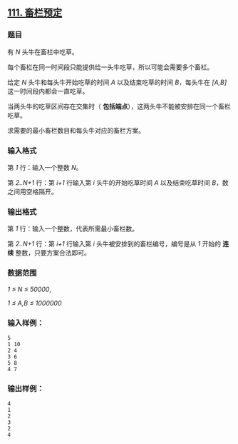 ## [111. 畜栏预定](https://www.acwing.com/problem/content/113/)

### 题目

有 *N* 头牛在畜栏中吃草。

每个畜栏在同一时间段只能提供给一头牛吃草，所以可能会需要多个畜栏。

给定 *N* 头牛和每头牛开始吃草的时间 *A* 以及结束吃草的时间 *B*，每头牛在 *[A,B]* 这一时间段内都会一直吃草。

当两头牛的吃草区间存在交集时（ **包括端点**），这两头牛不能被安排在同一个畜栏吃草。

求需要的最小畜栏数目和每头牛对应的畜栏方案。

### 输入格式

第 *1* 行：输入一个整数 *N*。

第 *2..N+1* 行：第 *i+1* 行输入第 *i* 头牛的开始吃草时间 *A* 以及结束吃草时间 *B*，数之间用空格隔开。

### 输出格式

第 *1* 行：输入一个整数，代表所需最小畜栏数。

第 *2..N+1* 行：第 *i+1* 行输入第 *i* 头牛被安排到的畜栏编号，编号是从 *1* 开始的 **连续** 整数，只要方案合法即可。

### 数据范围

*1 ≤ N ≤ 50000*,

*1 ≤ A,B ≤ 1000000*

### 输入样例：

```
5
1 10
2 4
3 6
5 8
4 7
```

### 输出样例：

```
4
1
2
3
2
4
```
